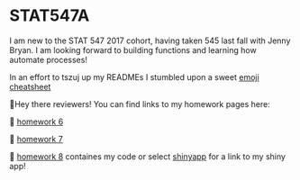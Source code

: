 # STAT547A

I am new to the STAT 547 2017 cohort, having taken 545 last fall with Jenny Bryan. I am looking forward to building functions and learning how automate processes! 


In an effort to tszuj up my READMEs I stumbled upon a sweet [emoji cheatsheet](https://www.webpagefx.com/tools/emoji-cheat-sheet/)


:wave:Hey there reviewers! You can find links to my homework pages here:

:water_buffalo: [homework 6](https://github.com/emwest/STAT547A/tree/master/hw6)

:ram: [homework 7](https://github.com/emwest/STAT547A/tree/master/hw07)

:ox: [homework 8](https://github.com/emwest/STAT547A/tree/master/hw08) containes my code or select [shinyapp](https://emwest.shinyapps.io/Sample_for_STAT547_emwest_2017/) for a link to my shiny app!